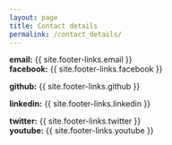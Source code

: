 ```yaml
---
layout: page
title: Contact details
permalink: /contact_details/
---
```

**email:** {{ site.footer-links.email }}  
**facebook:** {{ site.footer-links.facebook }}
<!-- **flickr:** {{ site.footer-links.flickr }} -->
**github:** {{ site.footer-links.github }}  
<!-- **instagram:** {{ site.footer-links.instagram }} -->
**linkedin:** {{ site.footer-links.linkedin }}  
<!-- **pinterest:** {{ site.footer-links.pinterest }}  -->
<!-- **rss:** {{ site.footer-links.rss }}  -->
**twitter:** {{ site.footer-links.twitter }}  
**youtube:** {{ site.footer-links.youtube }}  
<!-- **googleplus:** {{ site.footer-links.googleplus }}  -->
